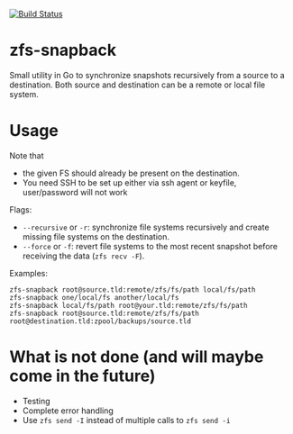 [![Build Status](https://travis-ci.org/piotaixr/zfs-snapback.svg?branch=master)](https://travis-ci.org/piotaixr/zfs-snapback)

# zfs-snapback
Small utility in Go to synchronize snapshots recursively from a source to a destination.
Both source and destination can be a remote or local file system.

# Usage
Note that
- the given FS should already be present on the destination.
- You need SSH to be set up either via ssh agent or keyfile, user/password will not work

Flags:
- `--recursive` or `-r`: synchronize file systems recursively and create missing file systems on the destination.
- `--force` or `-f`: revert file systems to the most recent snapshot before receiving the data (`zfs recv -F`).

Examples:

```
zfs-snapback root@source.tld:remote/zfs/fs/path local/fs/path
zfs-snapback one/local/fs another/local/fs
zfs-snapback local/fs/path root@your.tld:remote/zfs/fs/path
zfs-snapback root@source.tld:remote/zfs/fs/path root@destination.tld:zpool/backups/source.tld
```

# What is not done (and will maybe come in the future)

- Testing
- Complete error handling
- Use `zfs send -I` instead of multiple calls to `zfs send -i`
